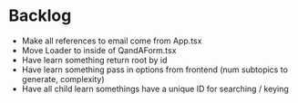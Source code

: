 # Backlog

- Make all references to email come from App.tsx
- Move Loader to inside of QandAForm.tsx
- Have learn something return root by id
- Have learn something pass in options from frontend (num subtopics to generate, complexity)
- Have all child learn somethings have a unique ID for searching / keying
